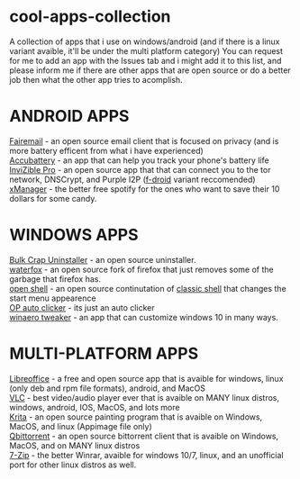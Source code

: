 # cool-apps-collection
A collection of apps that i use on windows/android (and if there is a linux variant avaible, it'll be under the multi platform category)
You can request for me to add an app with the Issues tab and i might add it to this list, and please inform me if there are other apps that are open source or do a better job then what the other app tries to acomplish.


# ANDROID APPS

[Fairemail](https://email.faircode.eu/) - an open source email client that is focused on privacy (and is more battery efficent from what i have experienced)  
[Accubattery](https://accubatteryapp.com/) - an app that can help you track your phone's battery life   
[InviZible Pro](https://invizible.net/en/) - an open source app that that can connect you to the tor network, DNSCrypt, and Purple I2P ([f-droid](https://f-droid.org/packages/pan.alexander.tordnscrypt.stable/) variant reccomended)
[xManager](https://xmanagerapp.com/) - the better free spotify for the ones who want to save their 10 dollars for some candy.  



# WINDOWS APPS
[Bulk Crap Uninstaller](https://github.com/Klocman/Bulk-Crap-Uninstaller) - an open source uninstaller.   
[waterfox](https://www.waterfox.net/) - an open source fork of firefox that just removes some of the garbage that firefox has.  
[open shell](https://github.com/Open-Shell/Open-Shell-Menu) - an open source continutation of [classic shell](http://classicshell.net/) that changes the start menu appearence    
[OP auto clicker](https://www.opautoclicker.com/) - its just an auto clicker  
[winaero tweaker](https://winaero.com/winaero-tweaker/) - an app that can customize windows 10 in many ways.  


# MULTI-PLATFORM APPS
[Libreoffice](https://www.libreoffice.org/) - a free and open source app that is avaible for windows, linux (only deb and rpm file formats), android, and MacOS   
[VLC](https://www.videolan.org/) - best video/audio player ever that is avaible on MANY linux distros, windows, android, IOS, MacOS, and lots more  
[Krita](https://krita.org/) - an open source painting program that is avaible on Windows, MacOS, and linux (Appimage file only)   
[Qbittorrent](https://www.qbittorrent.org/download.php) - an open source bittorrent client that is avaible on Windows, MacOS, and on MANY linux distros   
[7-Zip](https://www.7-zip.org/) - the better Winrar, avaible for windows 10/7, linux, and an unofficial port for other linux distros as well.   



